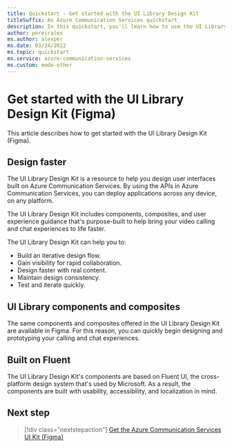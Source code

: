 ```yaml
---
title: Quickstart - Get started with the UI Library Design Kit
titleSuffix: An Azure Communication Services quickstart
description: In this quickstart, you'll learn how to use the UI Library Design Kit for Azure Communication Services to quickly design communication experiences using Figma. 
author: pereiralex
ms.author: alexper
ms.date: 03/24/2022
ms.topic: quickstart
ms.service: azure-communication-services
ms.custom: mode-other
---
```


# Get started with the UI Library Design Kit (Figma)

This article describes how to get started with the UI Library Design Kit (Figma).

## Design faster

The UI Library Design Kit is a resource to help you design user interfaces built on Azure Communication Services. By using the APIs in Azure Communication Services, you can deploy applications across any device, on any platform.

The UI Library Design Kit includes components, composites, and user experience guidance that's purpose-built to help bring your video calling and chat experiences to life faster.

The UI Library Design Kit can help you to:

- Build an iterative design flow.
- Gain visibility for rapid collaboration.
- Design faster with real content.
- Maintain design consistency.
- Test and iterate quickly.

## UI Library components and composites

The same components and composites offered in the UI Library Design Kit are available in Figma. For this reason, you can quickly begin designing and prototyping your calling and chat experiences.  

## Built on Fluent

The UI Library Design Kit's components are based on Fluent UI, the cross-platform design system that's used by Microsoft. As a result, the components are built with usability, accessibility, and localization in mind.

## Next step

>[!div class="nextstepaction"]
>[Get the Azure Communication Services UI Kit (Figma)](https://www.figma.com/community/file/1095841357293210472)
